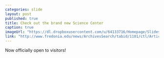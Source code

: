 ```yaml
---
categories: slide
layout: post
published: true
title: Check out the brand new Science Center
caption: true
imageUrl: "https://dl.dropboxusercontent.com/u/64133716/Homepage/Slides/science_center.jpg"
link: "http://www.fredonia.edu/news/ArchivesSearch/tabid/1101/ctl/ArticleView/mid/1878/articleId/4923/The_evolution_continues_with_new_Science_Center.aspx"
---
```


Now officially open to visitors!